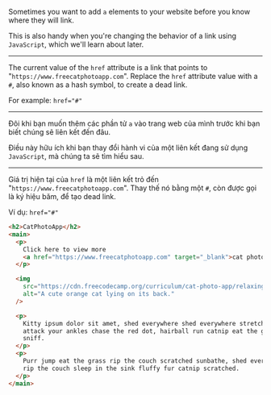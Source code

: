 Sometimes you want to add `a` elements to your website before you know where they will link.

This is also handy when you're changing the behavior of a link using `JavaScript`, which we'll learn about later.

---

The current value of the `href` attribute is a link that points to "`https://www.freecatphotoapp.com`". Replace the `href` attribute value with a `#`, also known as a hash symbol, to create a dead link.

For example: `href="#"`

---

Đôi khi bạn muốn thêm các phần tử `a` vào trang web của mình trước khi bạn biết chúng sẽ liên kết đến đâu.

Điều này hữu ích khi bạn thay đổi hành vi của một liên kết đang sử dụng `JavaScript`, mà chúng ta sẽ tìm hiểu sau.

---

Giá trị hiện tại của `href` là một liên kết trỏ đến "`https://www.freecatphotoapp.com`". Thay thế nó bằng một `#`, còn được gọi là ký hiệu băm, để tạo dead link.

Ví dụ: `href="#"`

```html
<h2>CatPhotoApp</h2>
<main>
  <p>
    Click here to view more
    <a href="https://www.freecatphotoapp.com" target="_blank">cat photos</a>.
  </p>

  <img
    src="https://cdn.freecodecamp.org/curriculum/cat-photo-app/relaxing-cat.jpg"
    alt="A cute orange cat lying on its back."
  />

  <p>
    Kitty ipsum dolor sit amet, shed everywhere shed everywhere stretching
    attack your ankles chase the red dot, hairball run catnip eat the grass
    sniff.
  </p>
  <p>
    Purr jump eat the grass rip the couch scratched sunbathe, shed everywhere
    rip the couch sleep in the sink fluffy fur catnip scratched.
  </p>
</main>
```
